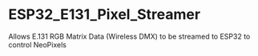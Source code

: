# ESP32_E131_Pixel_Streamer
Allows E.131 RGB Matrix Data (Wireless DMX) to be streamed to ESP32 to control NeoPixels
